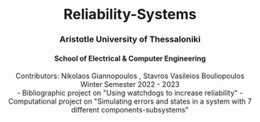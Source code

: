 <br />
<div align="center">
  <h1 align="center"> Reliability-Systems</h1>
  <h3 align="center">Aristotle University of Thessaloniki</h3>
  <h4 align="center">School of Electrical & Computer Engineering</h4>
  <p align="center">
    Contributors: Nikolaos Giannopoulos , Stavros Vasileios Bouliopoulos
    <br />
    Winter Semester 2022 - 2023
    <br />
    - Bibliographic project on "Using watchdogs to increase reliability"
    - Computational project on "Simulating errors and states in a system with 7 different components-subsystems"
    <br />
  </p>
</div>
<br />
